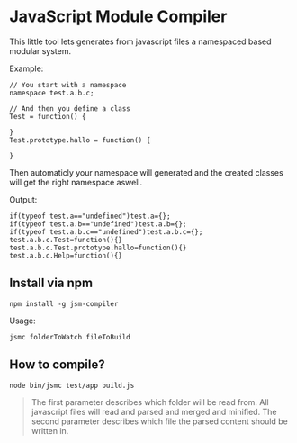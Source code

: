 # JavaScript Module Compiler

This little tool lets generates from javascript files
a namespaced based modular system.

Example:
```
// You start with a namespace
namespace test.a.b.c;

// And then you define a class
Test = function() {
	
}
Test.prototype.hallo = function() {
	
}
```

Then automaticly your namespace will generated
and the created classes will get the right namespace aswell.

Output:
```
if(typeof test.a=="undefined")test.a={};
if(typeof test.a.b=="undefined")test.a.b={};
if(typeof test.a.b.c=="undefined")test.a.b.c={};
test.a.b.c.Test=function(){}
test.a.b.c.Test.prototype.hallo=function(){}
test.a.b.c.Help=function(){}
```

## Install via npm

```
npm install -g jsm-compiler
```

Usage:<br>
```
jsmc folderToWatch fileToBuild
```

## How to compile?

```
node bin/jsmc test/app build.js
```

> The first parameter describes which folder will be read from.
> All javascript files will read and parsed and merged and minified.
> The second parameter describes which file the parsed content should be written in.